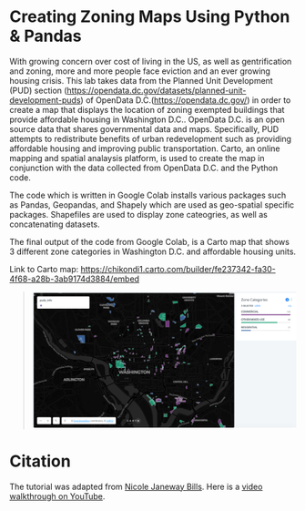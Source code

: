 # Creating Zoning Maps Using Python & Pandas

With growing concern over cost of living in the US, as well as gentrification and zoning, more and more people face eviction and an ever growing housing crisis. This lab takes data from the Planned Unit Development (PUD) section (https://opendata.dc.gov/datasets/planned-unit-development-puds) of OpenData D.C.(https://opendata.dc.gov/) in order to create a map that displays the location of zoning exempted buildings that provide affordable housing in Washington D.C.. OpenData D.C. is an open source data that shares governmental data and maps. Specifically, PUD attempts to redistribute benefits of urban redevelopment such as providing affordable housing and improving public transportation. Carto, an online mapping and spatial analaysis platform, is used to create the map in conjunction with the data collected from OpenData D.C. and the Python code.

The code which is written in Google Colab installs various packages such as Pandas, Geopandas, and Shapely which are used as geo-spatial specific packages. Shapefiles are used to display zone cateogries, as well as concatenating datasets.

The final output of the code from Google Colab, is a Carto map that shows 3 different zone categories in Washington D.C. and affordable housing units.

Link to Carto map: https://chikondi1.carto.com/builder/fe237342-fa30-4f68-a28b-3ab9174d3884/embed

>![](images/lab4_carto.png)


# Citation
The tutorial was adapted from [Nicole Janeway Bills](https://twitter.com/nicole_janeway). Here is a [video walkthrough on YouTube](https://www.youtube.com/watch?v=b9G2T4CPYVM&feature=emb_logo). 
